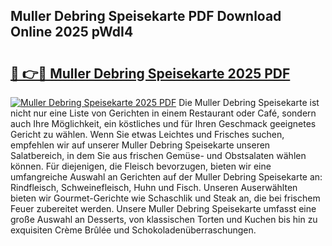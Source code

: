 ## Muller Debring Speisekarte PDF Download Online 2025 pWdI4

# <h2><a href="http://gc7xd6.nevu.top/?p=Muller+Debring+Speisekarte">🔗 👉🔴 Muller Debring Speisekarte 2025 PDF</a></h2>

[![Muller Debring Speisekarte 2025 PDF](https://i.imgur.com/dBaPXMq.png)](http://gc7xd6.nevu.top/?p=Muller+Debring+Speisekarte)
Die Muller Debring Speisekarte ist nicht nur eine Liste von Gerichten in einem Restaurant oder Café, sondern auch Ihre Möglichkeit, ein köstliches und für Ihren Geschmack geeignetes Gericht zu wählen. Wenn Sie etwas Leichtes und Frisches suchen, empfehlen wir auf unserer Muller Debring Speisekarte unseren Salatbereich, in dem Sie aus frischen Gemüse- und Obstsalaten wählen können. Für diejenigen, die Fleisch bevorzugen, bieten wir eine umfangreiche Auswahl an Gerichten auf der Muller Debring Speisekarte an: Rindfleisch, Schweinefleisch, Huhn und Fisch. Unseren Auserwählten bieten wir Gourmet-Gerichte wie Schaschlik und Steak an, die bei frischem Feuer zubereitet werden. Unsere Muller Debring Speisekarte umfasst eine große Auswahl an Desserts, von klassischen Torten und Kuchen bis hin zu exquisiten Crème Brûlée und Schokoladenüberraschungen.
